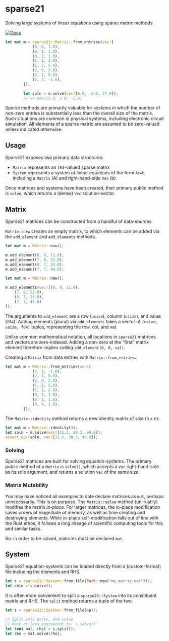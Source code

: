 
# sparse21

Solving large systems of linear equations using sparse matrix methods. 

[![Docs](https://docs.rs/sparse21/badge.svg)](docs.rs/sparse21)

```rust 
let mut m = sparse21::Matrix::from_entries(vec![
            (0, 0, 1.0),
            (0, 1, 1.0),
            (0, 2, 1.0),
            (1, 1, 2.0),
            (1, 2, 5.0),
            (2, 0, 2.0),
            (2, 1, 5.0),
            (2, 2, -1.0),
        ]);

        let soln = m.solve(vec![6.0, -4.0, 27.0]); 
        // => vec![5.0, 3.0, -2.0]
```

Sparse methods are primarily valuable for systems in which the number of non-zero entries is substantially less than the overall size of the matrix. Such situations are common in physical systems, including electronic circuit simulation. All elements of a sparse matrix are assumed to be zero-valued unless indicated otherwise. 

## Usage 

Sparse21 exposes two primary data structures: 

* `Matrix` represents an `f64`-valued sparse matrix
* `System` represents a system of linear equations of the form `Ax=b`, including a `Matrix` (A) and right-hand-side `Vec` (b).

Once matrices and systems have been created, their primary public method is `solve`, which returns a (dense) `Vec` solution-vector.


## Matrix 

Sparse21 matrices can be constructed from a handful of data-sources

`Matrix::new` creates an empty matrix, to which elements can be added via the `add_element` and `add_elements` methods. 

```rust
let mut m = Matrix::new();

m.add_element(0, 0, 11.0);
m.add_element(7, 0, 22.0);
m.add_element(0, 7, 33.0);
m.add_element(7, 7, 44.0);
```

```rust
let mut m = Matrix::new();

m.add_elements(vec![(0, 0, 11.0),
    (7, 0, 22.0),
    (0, 7, 33.0),
    (7, 7, 44.0)
]);
```

The arguments to `add_element` are a row (`usize`), column (`usize`), and value (`f64`). 
Adding elements (plural) via `add_elements` takes a vector of `(usize, usize, f64)` tuples, representing the row, col, and val. 

Unlike common mathematical notation, all locations in `sparse21` matrices and vectors are zero-indexed. 
Adding a non-zero at the "first" matrix element therefore implies calling `add_element(0, 0, val)`. 

Creating a `Matrix` from data entries with `Matrix::from_entries`: 

```rust
let mut m = Matrix::from_entries(vec![
            (2, 2, -1.0),
            (2, 1, 5.0),
            (2, 0, 2.0),
            (1, 2, 5.0),
            (1, 1, 2.0),
            (0, 2, 1.0),
            (0, 1, 1.0),
            (0, 0, 1.0),
        ]);
``` 

The `Matrix::identity` method returns a new identity matrix of size (n x n):

```rust
let mut m = Matrix::identity(3);
let soln = m.solve(vec![11.1, 30.3, 99.9]);
assert_eq!(soln, vec![11.1, 30.3, 99.9]);
```

### Solving 

Sparse21 matrices are built for solving equation-systems. The primary public method of a `Matrix` is `solve()`, which accepts a `Vec` right-hand-side as its sole argument, and returns a solution `Vec` of the same size. 
 
### Matrix Mutability 

You may have noticed all examples to date declare matrices as `mut`, perhaps unnecessarily. This is on purpose. The `Matrix::solve` method (un-rustily) modifies the matrix *in-place*. For larger matrices, the in-place modification saves orders of magnitude of memory, as well as time creating and destroying elements. While in-place self-modification falls out of line with the Rust ethos, it follows a long lineage of scientific computing tools for this and similar tasks. 

So: in order to be solved, matrices must be declared `mut`.   

## System 

Sparse21 equation-systems can be loaded directly from a (custom-format) file including the elements and RHS. 

```rust
let s = sparse21::System::from_file(Path::new("my_matrix.mat"))?;
let soln = s.solve();
```

It is often more convenient to split a `sparse21::System` into its constituent matrix and RHS. The `split` method returns a tuple of the two: 

```rust
let s = sparse21::System::from_file(&p)?;

// Split into parts, and solve 
// More or less equivalent to `s.solve()` 
let (mut mat, rhs) = s.split();
let res = mat.solve(rhs);
```

